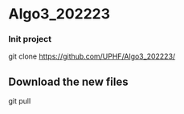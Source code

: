 # Algo3_202223


### Init project

git clone https://github.com/UPHF/Algo3_202223/

## Download the new files

git pull
